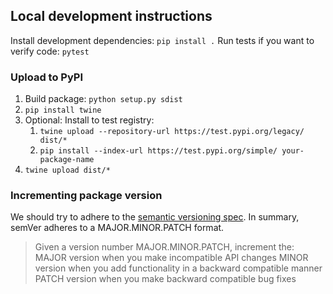 ## Local development instructions 

Install development dependencies: `pip install .`
Run tests if you want to verify code: `pytest`


### Upload to PyPI
1. Build package: `python setup.py sdist`
1. `pip install twine`
1. Optional: Install to test registry: 
   1. `twine upload --repository-url https://test.pypi.org/legacy/ dist/*`
   1. `pip install --index-url https://test.pypi.org/simple/ your-package-name`
1. `twine upload dist/*
`

### Incrementing package version

We should try to adhere to the [semantic versioning spec](https://semver.org/). In summary, semVer adheres to a MAJOR.MINOR.PATCH format. 

> Given a version number MAJOR.MINOR.PATCH, increment the: 
> MAJOR version when you make incompatible API changes
> MINOR version when you add functionality in a backward compatible manner
> PATCH version when you make backward compatible bug fixes
